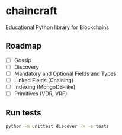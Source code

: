 # chaincraft
Educational Python library for Blockchains

## Roadmap

- [ ] Gossip
- [ ] Discovery
- [ ] Mandatory and Optional Fields and Types
- [ ] Linked Fields (Chaining)
- [ ] Indexing (MongoDB-like)
- [ ] Primitives (VDR, VRF)

## Run tests

```bash
python -m unittest discover -v -s tests
```
